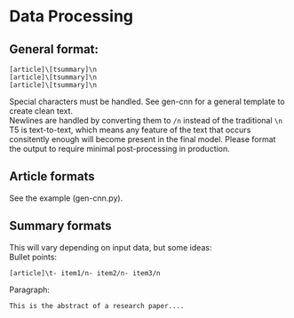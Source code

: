 # Data Processing
## General format:
```
[article]\[tsummary]\n
[article]\[tsummary]\n
[article]\[tsummary]\n
```
Special characters must be handled. See gen-cnn for a general template to create clean text.<br>
Newlines are handled by converting them to `/n` instead of the traditional `\n`<br>
T5 is text-to-text, which means any feature of the text that occurs consitently enough will become present in the final model. Please format the output to require minimal post-processing in production.
## Article formats
See the example (gen-cnn.py).
## Summary formats
This will vary depending on input data, but some ideas:<br>
Bullet points:
```
[article]\t- item1/n- item2/n- item3/n
```
Paragraph:
```
This is the abstract of a research paper....
```